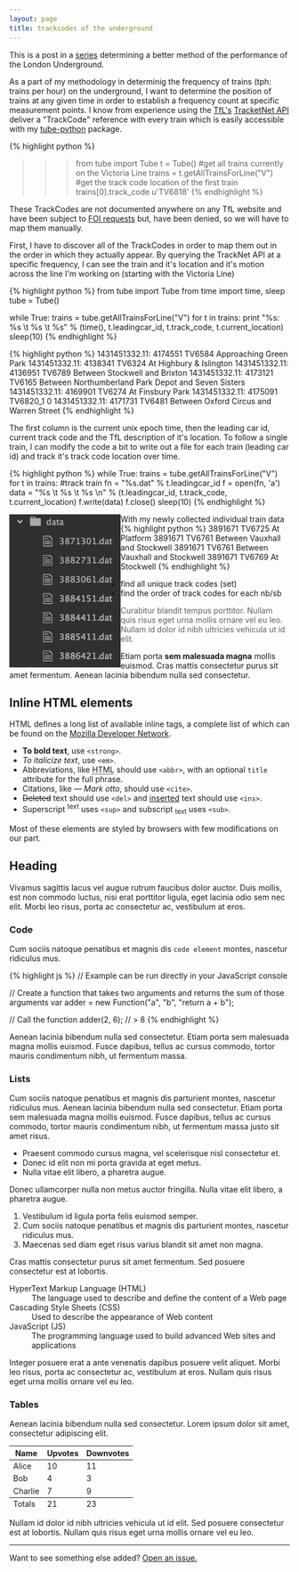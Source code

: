 ```yaml
---
layout: page
title: trackcodes of the underground
---
```



<div class="message">
  This is a post in a <a href="/underground/">series</a> determining a better method of the performance of the London Underground.
</div>

As a part of my methodology in determinig the frequency of trains (tph: trains per hour) on the underground, I want to determine the position of trains at any given time in order to establish a frequency count at specific measurement points. I know from experience using the <a href="http://www.tfl.gov.uk">TfL's</a> <a href="http://www.tfl.gov.uk/info-for/open-data-users/">TracketNet API</a> deliver a "TrackCode" reference with every train which is easily accessible with my <a href="https://github.com/adamgilman/tube-python">tube-python</a> package.

{% highlight python %}
>>> from tube import Tube
>>> t = Tube()
#get all trains currently on the Victoria Line
>>> trains = t.getAllTrainsForLine("V")
#get the track code location of the first train
>>> trains[0].track_code
u'TV6818'
{% endhighlight %}

These TrackCodes are not documented anywhere on any TfL website and have been subject to [FOI requests](https://www.whatdotheyknow.com/request/trackcode_locations) but, have been denied, so we will have to map them manually.

First, I have to discover all of the TrackCodes in order to map them out in the order in which they actually appear. By querying the TrackNet API at a specific frequency, I can see the train and it's location and it's motion across the line I'm working on (starting with the Victoria Line)

{% highlight python %}
from tube import Tube
from time import time, sleep
tube = Tube()

while True:
    trains = tube.getAllTrainsForLine("V")
    for t in trains:
        print "%s: %s \t %s \t %s" % (time(), t.leadingcar_id, t.track_code, t.current_location)
    sleep(10)
{% endhighlight %}

{% highlight python %}
1431451332.11: 4174551 	 TV6584 	 Approaching Green Park
1431451332.11: 4138341 	 TV6324 	 At Highbury & Islington
1431451332.11: 4136951 	 TV6789 	 Between Stockwell and Brixton
1431451332.11: 4173121 	 TV6165 	 Between Northumberland Park Depot and Seven Sisters
1431451332.11: 4169901 	 TV6274 	 At Finsbury Park
1431451332.11: 4175091 	 TV6820_1 	 0
1431451332.11: 4171731 	 TV6481 	 Between Oxford Circus and Warren Street
{% endhighlight %}

The first column is the current unix epoch time, then the leading car id, current track code and the TfL description of it's location. To follow a single train, I can modify the code a bit to write out a file for each train (leading car id) and track it's track code location over time.

{% highlight python %}
while True:
    trains = tube.getAllTrainsForLine("V")
    for t in trains:
        #track train
        fn = "%s.dat" % t.leadingcar_id
        f = open(fn, 'a')
        data = "%s \t %s \t %s \n" % (t.leadingcar_id, t.track_code, t.current_location)
        f.write(data)
        f.close()
    sleep(10)
{% endhighlight %}

<img style="float: left" src="/public/images/underground/leadingcar-id.png" width="200">
With my newly collected individual train data
{% highlight python %}
3891671 	 TV6725 	 At Platform
3891671 	 TV6761 	 Between Vauxhall and Stockwell
3891671 	 TV6761 	 Between Vauxhall and Stockwell
3891671 	 TV6769 	 At Stockwell
{% endhighlight %}

* find all unique track codes (set)
* find the order of track codes for each nb/sb  

> Curabitur blandit tempus porttitor. Nullam quis risus eget urna mollis ornare vel eu leo. Nullam id dolor id nibh ultricies vehicula ut id elit.

Etiam porta **sem malesuada magna** mollis euismod. Cras mattis consectetur purus sit amet fermentum. Aenean lacinia bibendum nulla sed consectetur.

## Inline HTML elements

HTML defines a long list of available inline tags, a complete list of which can be found on the [Mozilla Developer Network](https://developer.mozilla.org/en-US/docs/Web/HTML/Element).

- **To bold text**, use `<strong>`.
- *To italicize text*, use `<em>`.
- Abbreviations, like <abbr title="HyperText Markup Langage">HTML</abbr> should use `<abbr>`, with an optional `title` attribute for the full phrase.
- Citations, like <cite>&mdash; Mark otto</cite>, should use `<cite>`.
- <del>Deleted</del> text should use `<del>` and <ins>inserted</ins> text should use `<ins>`.
- Superscript <sup>text</sup> uses `<sup>` and subscript <sub>text</sub> uses `<sub>`.

Most of these elements are styled by browsers with few modifications on our part.

## Heading

Vivamus sagittis lacus vel augue rutrum faucibus dolor auctor. Duis mollis, est non commodo luctus, nisi erat porttitor ligula, eget lacinia odio sem nec elit. Morbi leo risus, porta ac consectetur ac, vestibulum at eros.

### Code

Cum sociis natoque penatibus et magnis dis `code element` montes, nascetur ridiculus mus.

{% highlight js %}
// Example can be run directly in your JavaScript console

// Create a function that takes two arguments and returns the sum of those arguments
var adder = new Function("a", "b", "return a + b");

// Call the function
adder(2, 6);
// > 8
{% endhighlight %}

Aenean lacinia bibendum nulla sed consectetur. Etiam porta sem malesuada magna mollis euismod. Fusce dapibus, tellus ac cursus commodo, tortor mauris condimentum nibh, ut fermentum massa.

### Lists

Cum sociis natoque penatibus et magnis dis parturient montes, nascetur ridiculus mus. Aenean lacinia bibendum nulla sed consectetur. Etiam porta sem malesuada magna mollis euismod. Fusce dapibus, tellus ac cursus commodo, tortor mauris condimentum nibh, ut fermentum massa justo sit amet risus.

* Praesent commodo cursus magna, vel scelerisque nisl consectetur et.
* Donec id elit non mi porta gravida at eget metus.
* Nulla vitae elit libero, a pharetra augue.

Donec ullamcorper nulla non metus auctor fringilla. Nulla vitae elit libero, a pharetra augue.

1. Vestibulum id ligula porta felis euismod semper.
2. Cum sociis natoque penatibus et magnis dis parturient montes, nascetur ridiculus mus.
3. Maecenas sed diam eget risus varius blandit sit amet non magna.

Cras mattis consectetur purus sit amet fermentum. Sed posuere consectetur est at lobortis.

<dl>
  <dt>HyperText Markup Language (HTML)</dt>
  <dd>The language used to describe and define the content of a Web page</dd>

  <dt>Cascading Style Sheets (CSS)</dt>
  <dd>Used to describe the appearance of Web content</dd>

  <dt>JavaScript (JS)</dt>
  <dd>The programming language used to build advanced Web sites and applications</dd>
</dl>

Integer posuere erat a ante venenatis dapibus posuere velit aliquet. Morbi leo risus, porta ac consectetur ac, vestibulum at eros. Nullam quis risus eget urna mollis ornare vel eu leo.

### Tables

Aenean lacinia bibendum nulla sed consectetur. Lorem ipsum dolor sit amet, consectetur adipiscing elit.

<table>
  <thead>
    <tr>
      <th>Name</th>
      <th>Upvotes</th>
      <th>Downvotes</th>
    </tr>
  </thead>
  <tfoot>
    <tr>
      <td>Totals</td>
      <td>21</td>
      <td>23</td>
    </tr>
  </tfoot>
  <tbody>
    <tr>
      <td>Alice</td>
      <td>10</td>
      <td>11</td>
    </tr>
    <tr>
      <td>Bob</td>
      <td>4</td>
      <td>3</td>
    </tr>
    <tr>
      <td>Charlie</td>
      <td>7</td>
      <td>9</td>
    </tr>
  </tbody>
</table>

Nullam id dolor id nibh ultricies vehicula ut id elit. Sed posuere consectetur est at lobortis. Nullam quis risus eget urna mollis ornare vel eu leo.

-----

Want to see something else added? <a href="https://github.com/poole/poole/issues/new">Open an issue.</a>
